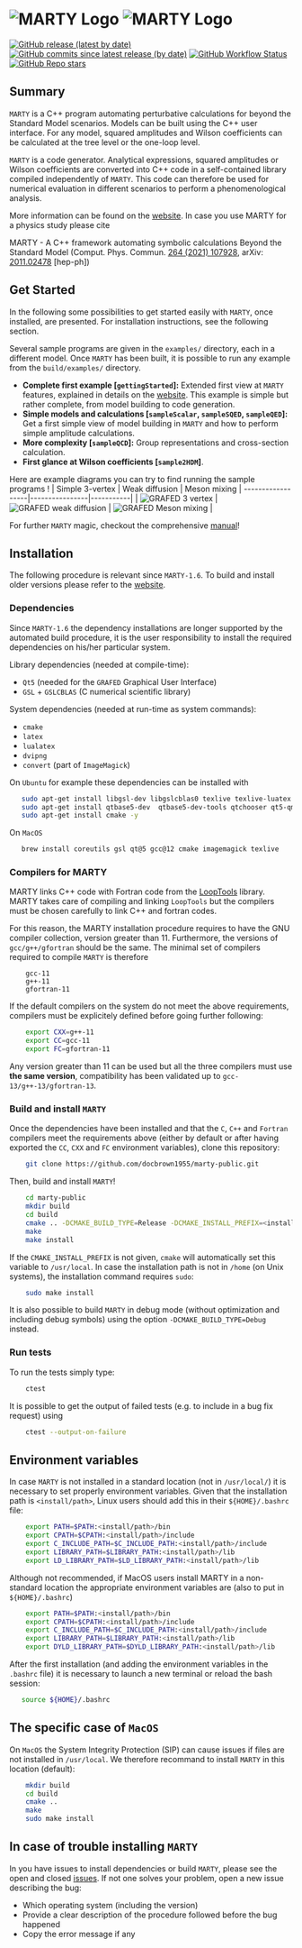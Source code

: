 # ![MARTY Logo](assets/logo_marty_black.png#gh-light-mode-only) ![MARTY Logo](assets/logo_marty_white.png#gh-dark-mode-only)
[![GitHub release (latest by date)](https://img.shields.io/github/v/release/docbrown1955/marty-public?color=blue&logo=GitHub&logoColor=blue&style=flat-square)](https://github.com/docbrown1955/marty-public/releases) [![GitHub commits since latest release (by date)](https://img.shields.io/github/commits-since/docbrown1955/marty-public/latest?logo=GitHub&style=flat-square)](https://github.com/docbrown1955/marty-public/commits/master)
[![GitHub Workflow Status](https://img.shields.io/github/actions/workflow/status/docbrown1955/marty-public/c-cpp.yml?branch=master&label=test&logo=GitHub&style=flat-square)](https://github.com/docbrown1955/marty-public/actions)
[![GitHub Repo stars](https://img.shields.io/github/stars/docbrown1955/marty-public?logo=GitHub&logoColor=gold&style=social)](https://github.com/docbrown1955/marty-public/stargazers)


## Summary

`MARTY` is a C++ program automating perturbative calculations for beyond the Standard Model scenarios.
Models can be built using the C++ user interface. For any model, squared amplitudes and Wilson coefficients
can be calculated at the tree level or the one-loop level.

`MARTY` is a code generator. Analytical expressions, squared amplitudes or Wilson coefficients are
converted into C++ code in a self-contained library compiled independently of `MARTY`.
This code can therefore be used for numerical evaluation in different scenarios to perform a
phenomenological analysis.

More information can be found on the [website](https://marty.in2p3.fr). In case you use MARTY for a physics study please cite

MARTY - A C++ framework automating symbolic calculations Beyond the Standard Model
(Comput. Phys. Commun. [264 (2021) 107928](https://linkinghub.elsevier.com/retrieve/pii/S001046552100062X), arXiv: [2011.02478](https://arxiv.org/abs/2011.02478) [hep-ph])

## Get Started

In the following some possibilities to get started easily with `MARTY`, once installed, are presented. For installation instructions, see the following section.

Several sample programs are given in the `examples/` directory, each in a different model. 
Once `MARTY` has been built, it is possible to run any example from the `build/examples/` directory.

 - **Complete first example \[`gettingStarted`\]:** Extended first view at `MARTY` features, explained in details on the [website](https://marty.in2p3.fr/gettingStarted.html). This example is simple but rather complete, from model building to code generation.
 - **Simple models and calculations \[`sampleScalar`, `sampleSQED`, `sampleQED`\]:** Get a first simple view of model building in `MARTY` and how to perform simple amplitude calculations.
 - **More complexity \[`sampleQCD`\]:** Group representations and cross-section calculation.
 - **First glance at Wilson coefficients \[`sample2HDM`\]**.

Here are example diagrams you can try to find running the sample programs !
| Simple 3-vertex | Weak diffusion | Meson mixing |
------------------|----------------|-----------|
| ![GRAFED 3 vertex](assets/grafed_3vertex.png) |  ![GRAFED weak diffusion](assets/grafed_weak.png) | ![GRAFED Meson mixing](assets/grafed_box.png) |

For further `MARTY` magic, checkout the comprehensive [manual](https://marty.in2p3.fr/doc/marty-manual.pdf)!
## Installation

The following procedure is relevant since `MARTY-1.6`. To build and install older versions please refer to the [website](https://marty.in2p3.fr/download.html).

### Dependencies

Since `MARTY-1.6` the dependency installations are longer supported by the automated build procedure, it is the user responsibility to install the required dependencies on his/her particular system.

Library dependencies (needed at compile-time):
 - `Qt5` (needed for the `GRAFED` Graphical User Interface)
 - `GSL` + `GSLCBLAS` (C numerical scientific library)

System dependencies (needed at run-time as system commands):
 - `cmake`
 - `latex`
 - `lualatex`
 - `dvipng`
 - `convert` (part of `ImageMagick`)

 On `Ubuntu` for example these dependencies can be installed with
 ``` bash
    sudo apt-get install libgsl-dev libgslcblas0 texlive texlive-luatex dvipng coreutils imagemagick -y
    sudo apt-get install qtbase5-dev  qtbase5-dev-tools qtchooser qt5-qmake qtbase5-dev-tools -y
    sudo apt-get install cmake -y
 ```
 On `MacOS`
 ``` bash
    brew install coreutils gsl qt@5 gcc@12 cmake imagemagick texlive
 ```

### Compilers for MARTY

MARTY links C++ code with Fortran code from the [LoopTools](http://www.feynarts.de/looptools/) library.
MARTY takes care of compiling and linking `LoopTools` but the compilers must be chosen carefully to link C++ and fortran codes.

For this reason, the MARTY installation procedure requires to have the GNU compiler collection, version greater than 11. Furthermore, the versions of `gcc/g++/gfortran` should be the same. The minimal set of compilers required to compile `MARTY` is therefore
```
    gcc-11
    g++-11
    gfortran-11
```

If the default compilers on the system do not meet the above requirements, compilers must be explicitely defined before going further following:
``` bash
    export CXX=g++-11
    export CC=gcc-11
    export FC=gfortran-11
```
Any version greater than 11 can be used but all the three compilers must use **the same version**, compatibility has been validated up to `gcc-13/g++-13/gfortran-13`.

### Build and install `MARTY`

Once the dependencies have been installed and that the `C`, `C++` and `Fortran` compilers meet the requirements above (either by default or after having exported the `CC`, `CXX` and `FC` environment variables), clone this repository:
```bash
    git clone https://github.com/docbrown1955/marty-public.git
```
Then, build and install `MARTY`!
``` bash
    cd marty-public
    mkdir build
    cd build
    cmake .. -DCMAKE_BUILD_TYPE=Release -DCMAKE_INSTALL_PREFIX=<installation-path-for-marty>
    make
    make install
```

If the `CMAKE_INSTALL_PREFIX` is not given, `cmake` will automatically set this variable to `/usr/local`. In case the installation path is not in `/home` (on Unix systems), the installation command requires `sudo`:
``` bash
    sudo make install
```

It is also possible to build `MARTY` in debug mode (without optimization and including debug symbols) using the option `-DCMAKE_BUILD_TYPE=Debug` instead.

### Run tests

To run the tests simply type:
``` bash
    ctest
 ```
It is possible to get the output of failed tests (e.g. to include in a bug fix request) using
``` bash
    ctest --output-on-failure
```


## Environment variables

In case `MARTY` is not installed in a standard location (not in `/usr/local/`) it is necessary to set properly environment variables. Given that the installation path is `<install/path>`, Linux users should add this in their `${HOME}/.bashrc` file:

``` bash
    export PATH=$PATH:<install/path>/bin
    export CPATH=$CPATH:<install/path>/include
    export C_INCLUDE_PATH=$C_INCLUDE_PATH:<install/path>/include
    export LIBRARY_PATH=$LIBRARY_PATH:<install/path>/lib
    export LD_LIBRARY_PATH=$LD_LIBRARY_PATH:<install/path>/lib
```

Although not recommended, if MacOS users install MARTY in a non-standard location the appropriate environment variables are (also to put in `${HOME}/.bashrc`)

``` bash
    export PATH=$PATH:<install/path>/bin
    export CPATH=$CPATH:<install/path>/include
    export C_INCLUDE_PATH=$C_INCLUDE_PATH:<install/path>/include
    export LIBRARY_PATH=$LIBRARY_PATH:<install/path>/lib
    export DYLD_LIBRARY_PATH=$DYLD_LIBRARY_PATH:<install/path>/lib
```

After the first installation (and adding the environment variables in the `.bashrc` file) it is necessary to launch a new terminal or reload the bash session:

``` bash
   source ${HOME}/.bashrc
```

## The specific case of `MacOS`

On `MacOS` the System Integrity Protection (SIP) can cause issues if files are not installed in `/usr/local`. We therefore recommand to install `MARTY` in this location (default):
``` bash
    mkdir build
    cd build
    cmake ..
    make
    sudo make install
```

## In case of trouble installing `MARTY`

In you have issues to install dependencies or build `MARTY`, please see the open and closed [issues](https://github.com/docbrown1955/marty-public/issues). If not one solves your problem, open a new issue describing the bug:
 - Which operating system (including the version)
 - Provide a clear description of the procedure followed before the bug happened
 - Copy the error message if any
